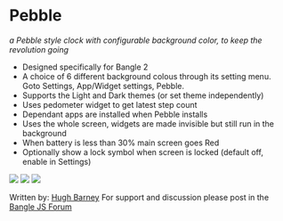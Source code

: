 # Pebble

   *a Pebble style clock with configurable background color, to keep the revolution going*      

* Designed specifically for Bangle 2
* A choice of 6 different background colous through its setting menu. Goto Settings, App/Widget settings, Pebble.
* Supports the Light and Dark themes (or set theme independently)
* Uses pedometer widget to get latest step count
* Dependant apps are installed when Pebble installs
* Uses the whole screen, widgets are made invisible but still run in the background
* When battery is less than 30% main screen goes Red
* Optionally show a lock symbol when screen is locked (default off, enable in Settings)

![](pebble_screenshot.png)
![](pebble_screenshot2.png)
![](pebble_screenshot3.png)

Written by: [Hugh Barney](https://github.com/hughbarney)  For support and discussion please post in the [Bangle JS Forum](http://forum.espruino.com/microcosms/1424/)
